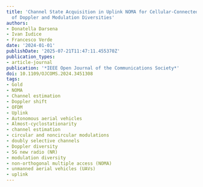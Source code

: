 ```yaml
---
title: 'Channel State Acquisition in Uplink NOMA for Cellular-Connected UAV: Exploitation
  of Doppler and Modulation Diversities'
authors:
- Donatella Darsena
- Ivan Iudice
- Francesco Verde
date: '2024-01-01'
publishDate: '2025-07-21T11:47:11.455370Z'
publication_types:
- article-journal
publication: '*IEEE Open Journal of the Communications Society*'
doi: 10.1109/OJCOMS.2024.3451308
tags:
- Gold
- NOMA
- Channel estimation
- Doppler shift
- OFDM
- Uplink
- Autonomous aerial vehicles
- Almost-cyclostationarity
- channel estimation
- circular and noncircular modulations
- doubly selective channels
- Doppler diversity
- 5G new radio (NR)
- modulation diversity
- non-orthogonal multiple access (NOMA)
- unmanned aerial vehicles (UAVs)
- uplink
---
```

